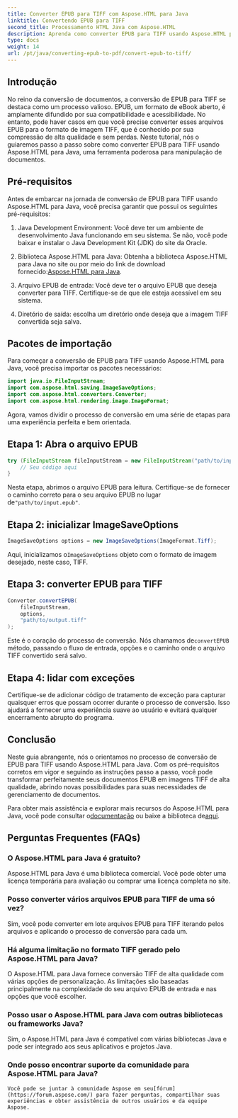 ```yaml
---
title: Converter EPUB para TIFF com Aspose.HTML para Java
linktitle: Convertendo EPUB para TIFF
second_title: Processamento HTML Java com Aspose.HTML
description: Aprenda como converter EPUB para TIFF usando Aspose.HTML para Java. Siga nosso guia passo a passo para conversão de documentos de alta qualidade.
type: docs
weight: 14
url: /pt/java/converting-epub-to-pdf/convert-epub-to-tiff/
---
```


## Introdução

No reino da conversão de documentos, a conversão de EPUB para TIFF se destaca como um processo valioso. EPUB, um formato de eBook aberto, é amplamente difundido por sua compatibilidade e acessibilidade. No entanto, pode haver casos em que você precise converter esses arquivos EPUB para o formato de imagem TIFF, que é conhecido por sua compressão de alta qualidade e sem perdas. Neste tutorial, nós o guiaremos passo a passo sobre como converter EPUB para TIFF usando Aspose.HTML para Java, uma ferramenta poderosa para manipulação de documentos.

## Pré-requisitos

Antes de embarcar na jornada de conversão de EPUB para TIFF usando Aspose.HTML para Java, você precisa garantir que possui os seguintes pré-requisitos:

1. Java Development Environment: Você deve ter um ambiente de desenvolvimento Java funcionando em seu sistema. Se não, você pode baixar e instalar o Java Development Kit (JDK) do site da Oracle.

2.  Biblioteca Aspose.HTML para Java: Obtenha a biblioteca Aspose.HTML para Java no site ou por meio do link de download fornecido:[Aspose.HTML para Java](https://releases.aspose.com/html/java/).

3. Arquivo EPUB de entrada: Você deve ter o arquivo EPUB que deseja converter para TIFF. Certifique-se de que ele esteja acessível em seu sistema.

4. Diretório de saída: escolha um diretório onde deseja que a imagem TIFF convertida seja salva.

## Pacotes de importação

Para começar a conversão de EPUB para TIFF usando Aspose.HTML para Java, você precisa importar os pacotes necessários:

```java
import java.io.FileInputStream;
import com.aspose.html.saving.ImageSaveOptions;
import com.aspose.html.converters.Converter;
import com.aspose.html.rendering.image.ImageFormat;
```

Agora, vamos dividir o processo de conversão em uma série de etapas para uma experiência perfeita e bem orientada.


## Etapa 1: Abra o arquivo EPUB

```java
try (FileInputStream fileInputStream = new FileInputStream("path/to/input.epub")) {
    // Seu código aqui
}
```

Nesta etapa, abrimos o arquivo EPUB para leitura. Certifique-se de fornecer o caminho correto para o seu arquivo EPUB no lugar de`"path/to/input.epub"`.

## Etapa 2: inicializar ImageSaveOptions

```java
ImageSaveOptions options = new ImageSaveOptions(ImageFormat.Tiff);
```

 Aqui, inicializamos o`ImageSaveOptions` objeto com o formato de imagem desejado, neste caso, TIFF.

## Etapa 3: converter EPUB para TIFF

```java
Converter.convertEPUB(
    fileInputStream,
    options,
    "path/to/output.tiff"
);
```

 Este é o coração do processo de conversão. Nós chamamos de`convertEPUB` método, passando o fluxo de entrada, opções e o caminho onde o arquivo TIFF convertido será salvo.

## Etapa 4: lidar com exceções

Certifique-se de adicionar código de tratamento de exceção para capturar quaisquer erros que possam ocorrer durante o processo de conversão. Isso ajudará a fornecer uma experiência suave ao usuário e evitará qualquer encerramento abrupto do programa.

## Conclusão

Neste guia abrangente, nós o orientamos no processo de conversão de EPUB para TIFF usando Aspose.HTML para Java. Com os pré-requisitos corretos em vigor e seguindo as instruções passo a passo, você pode transformar perfeitamente seus documentos EPUB em imagens TIFF de alta qualidade, abrindo novas possibilidades para suas necessidades de gerenciamento de documentos.

Para obter mais assistência e explorar mais recursos do Aspose.HTML para Java, você pode consultar o[documentação](https://reference.aspose.com/html/java/) ou baixe a biblioteca de[aqui](https://releases.aspose.com/html/java/).

## Perguntas Frequentes (FAQs)

### O Aspose.HTML para Java é gratuito?
   Aspose.HTML para Java é uma biblioteca comercial. Você pode obter uma licença temporária para avaliação ou comprar uma licença completa no site.

### Posso converter vários arquivos EPUB para TIFF de uma só vez?
   Sim, você pode converter em lote arquivos EPUB para TIFF iterando pelos arquivos e aplicando o processo de conversão para cada um.

### Há alguma limitação no formato TIFF gerado pelo Aspose.HTML para Java?
   O Aspose.HTML para Java fornece conversão TIFF de alta qualidade com várias opções de personalização. As limitações são baseadas principalmente na complexidade do seu arquivo EPUB de entrada e nas opções que você escolher.

### Posso usar o Aspose.HTML para Java com outras bibliotecas ou frameworks Java?
   Sim, o Aspose.HTML para Java é compatível com várias bibliotecas Java e pode ser integrado aos seus aplicativos e projetos Java.

### Onde posso encontrar suporte da comunidade para Aspose.HTML para Java?
    Você pode se juntar à comunidade Aspose em seu[fórum](https://forum.aspose.com/) para fazer perguntas, compartilhar suas experiências e obter assistência de outros usuários e da equipe Aspose.
